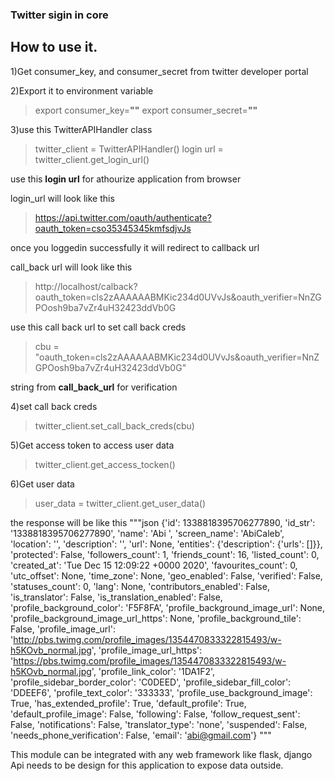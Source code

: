 ### Twitter sigin in core
## How to use it.
1)Get consumer_key, and consumer_secret from twitter developer portal

2)Export it to environment variable
>  export consumer_key=**"<your consumer key>"**
>  export consumer_secret=**"<your consumer secret>"**

3)use this TwitterAPIHandler class
> twitter_client = TwitterAPIHandler()
> login url = twitter_client.get_login_url()

use this **login url** for athourize application from browser

login_url will look like this

>https://api.twitter.com/oauth/authenticate?oauth_token=cso35345345kmfsdjvJs

once you loggedin successfully it will redirect to callback url

call_back url will look like this

>http://localhost/calback?oauth_token=cls2zAAAAAABMKic234d0UVvJs&oauth_verifier=NnZGPOosh9ba7vZr4uH32423ddVb0G 

use this call back url to set call back creds

>cbu = "oauth_token=cls2zAAAAAABMKic234d0UVvJs&oauth_verifier=NnZGPOosh9ba7vZr4uH32423ddVb0G"

string from **call_back_url** for verification

4)set call back creds
>twitter_client.set_call_back_creds(cbu)

5)Get access token to access user data
>twitter_client.get_access_tocken()

  

6)Get user data
> user_data = twitter_client.get_user_data()

the response will be like this
"""json
{'id': 1338818395706277890,
'id_str': '1338818395706277890',
'name': 'Abi ',
'screen_name': 'AbiCaleb',
'location': '',
'description': '',
'url': None,
'entities': {'description': {'urls': []}},
'protected': False,
'followers_count': 1,
'friends_count': 16,
'listed_count': 0,
'created_at': 'Tue Dec 15 12:09:22 +0000 2020',
'favourites_count': 0,
'utc_offset': None,
'time_zone': None,
'geo_enabled': False,
'verified': False,
'statuses_count': 0,
'lang': None,
'contributors_enabled': False,
'is_translator': False,
'is_translation_enabled': False,
'profile_background_color': 'F5F8FA',
'profile_background_image_url': None,
'profile_background_image_url_https': None,
'profile_background_tile': False,
'profile_image_url': 'http://pbs.twimg.com/profile_images/1354470833322815493/w-h5KOvb_normal.jpg',
'profile_image_url_https': 'https://pbs.twimg.com/profile_images/1354470833322815493/w-h5KOvb_normal.jpg',
'profile_link_color': '1DA1F2',
'profile_sidebar_border_color': 'C0DEED',
'profile_sidebar_fill_color': 'DDEEF6',
'profile_text_color': '333333',
'profile_use_background_image': True,
'has_extended_profile': True,
'default_profile': True,
'default_profile_image': False,
'following': False,
'follow_request_sent': False,
'notifications': False,
'translator_type': 'none',
'suspended': False,
'needs_phone_verification': False,
'email': 'abi@gmail.com'}
"""

This module can be integrated with any web framework like flask, django
Api needs to be design for this application to expose data outside.
